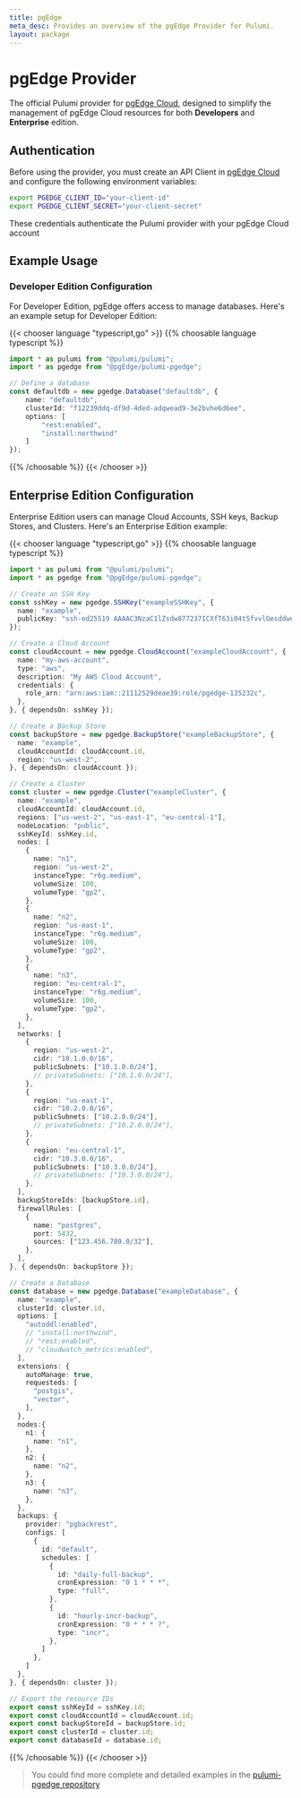 ```yaml
---
title: pgEdge
meta_desc: Provides an overview of the pgEdge Provider for Pulumi.
layout: package
---
```


# pgEdge Provider

The official Pulumi provider for [pgEdge Cloud](https://www.pgedge.com/cloud), designed to simplify the management of pgEdge Cloud resources for both **Developers** and **Enterprise** edition.

## Authentication

Before using the provider, you must create an API Client in [pgEdge Cloud](https://www.pgedge.com/cloud) and configure the following environment variables:

```sh
export PGEDGE_CLIENT_ID="your-client-id"
export PGEDGE_CLIENT_SECRET="your-client-secret"
```
These credentials authenticate the Pulumi provider with your pgEdge Cloud account

## Example Usage

### Developer Edition Configuration

For Developer Edition, pgEdge offers access to manage databases. Here's an example setup for Developer Edition:

{{< chooser language "typescript,go" >}}
{{% choosable language typescript %}}

```typescript
import * as pulumi from "@pulumi/pulumi";
import * as pgedge from "@pgEdge/pulumi-pgedge";

// Define a database
const defaultdb = new pgedge.Database("defaultdb", {
    name: "defaultdb",
    clusterId: "f12239ddq-df9d-4ded-adqwead9-3e2bvhe6d6ee",
    options: [
        "rest:enabled",
        "install:northwind"
    ]
});
```

{{% /choosable %}}
{{< /chooser >}}

## Enterprise Edition Configuration

Enterprise Edition users can manage Cloud Accounts, SSH keys, Backup Stores, and Clusters. Here's an Enterprise Edition example:

{{< chooser language "typescript,go" >}}
{{% choosable language typescript %}}

```typescript
import * as pulumi from "@pulumi/pulumi";
import * as pgedge from "@pgEdge/pulumi-pgedge";

// Create an SSH Key
const sshKey = new pgedge.SSHKey("exampleSSHKey", {
  name: "example",
  publicKey: "ssh-ed25519 AAAAC3NzaC1lZsdw877237ICXfT63i04t5fvvlGesddwed21VG7DkyxvyXbYQNhKP/rSeLY user@example.com",
});

// Create a Cloud Account
const cloudAccount = new pgedge.CloudAccount("exampleCloudAccount", {
  name: "my-aws-account",
  type: "aws",
  description: "My AWS Cloud Account",
  credentials: {
    role_arn: "arn:aws:iam::21112529deae39:role/pgedge-135232c",
  },
}, { dependsOn: sshKey });

// Create a Backup Store
const backupStore = new pgedge.BackupStore("exampleBackupStore", {
  name: "example",
  cloudAccountId: cloudAccount.id,
  region: "us-west-2",
}, { dependsOn: cloudAccount });

// Create a Cluster
const cluster = new pgedge.Cluster("exampleCluster", {
  name: "example",
  cloudAccountId: cloudAccount.id,
  regions: ["us-west-2", "us-east-1", "eu-central-1"],
  nodeLocation: "public",
  sshKeyId: sshKey.id,
  nodes: [
    {
      name: "n1",
      region: "us-west-2",
      instanceType: "r6g.medium",
      volumeSize: 100,
      volumeType: "gp2",
    },
    {
      name: "n2",
      region: "us-east-1",
      instanceType: "r6g.medium",
      volumeSize: 100,
      volumeType: "gp2",
    },
    {
      name: "n3",
      region: "eu-central-1",
      instanceType: "r6g.medium",
      volumeSize: 100,
      volumeType: "gp2",
    },
  ],
  networks: [
    {
      region: "us-west-2",
      cidr: "10.1.0.0/16",
      publicSubnets: ["10.1.0.0/24"],
      // privateSubnets: ["10.1.0.0/24"],
    },
    {
      region: "us-east-1",
      cidr: "10.2.0.0/16",
      publicSubnets: ["10.2.0.0/24"],
      // privateSubnets: ["10.2.0.0/24"],
    },
    {
      region: "eu-central-1",
      cidr: "10.3.0.0/16",
      publicSubnets: ["10.3.0.0/24"],
      // privateSubnets: ["10.3.0.0/24"],
    },
  ],
  backupStoreIds: [backupStore.id],
  firewallRules: [
    {
      name: "postgres",
      port: 5432,
      sources: ["123.456.789.0/32"],
    },
  ],
}, { dependsOn: backupStore });

// Create a Database
const database = new pgedge.Database("exampleDatabase", {
  name: "example",
  clusterId: cluster.id,
  options: [
    "autoddl:enabled",
    // "install:northwind",
    // "rest:enabled",
    // "cloudwatch_metrics:enabled",
  ],
  extensions: {
    autoManage: true,
    requesteds: [
      "postgis",
      "vector",
    ],
  },
  nodes:{
    n1: {
      name: "n1",
    },
    n2: {
      name: "n2",
    },
    n3: {
      name: "n3",
    },
  },
  backups: {
    provider: "pgbackrest",
    configs: [
      {
        id: "default",
        schedules: [
          {
            id: "daily-full-backup",
            cronExpression: "0 1 * * *",
            type: "full",
          },
          {
            id: "hourly-incr-backup",
            cronExpression: "0 * * * ?",
            type: "incr",
          },
        ]
      },
    ]
  },
}, { dependsOn: cluster });

// Export the resource IDs
export const sshKeyId = sshKey.id;
export const cloudAccountId = cloudAccount.id;
export const backupStoreId = backupStore.id;
export const clusterId = cluster.id;
export const databaseId = database.id;
```

{{% /choosable %}}
{{< /chooser >}}

> You could find more complete and detailed examples in the [pulumi-pgedge repository](https://github.com/pgEdge/pulumi-pgedge/tree/main/examples)
